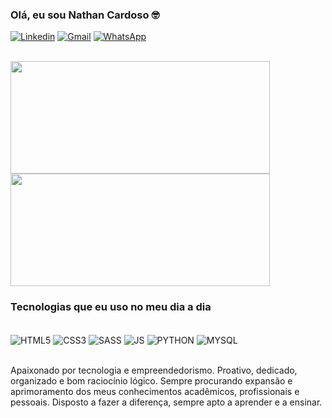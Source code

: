### Olá, eu sou Nathan Cardoso 🤓

[![Linkedin](https://img.shields.io/badge/LinkedIn-0077B5?style=for-the-badge&logo=linkedin&logoColor=white)](https://www.linkedin.com/in/nathancardoso1/)
[![Gmail](	https://img.shields.io/badge/Gmail-D14836?style=for-the-badge&logo=gmail&logoColor=white)](mailto:ns77502@gmail.com)
[![WhatsApp](https://img.shields.io/badge/WhatsApp-25D366?style=for-the-badge&logo=whatsapp&logoColor=white)](https://api.whatsapp.com/send?phone=5521986141270)

<div><br>
    <img width="415em" height="180em" margin-right="50em" src="https://github-readme-stats.vercel.app/api?username=nathancardoso&show_icons=true&theme=radical">
    <img width="415em" height="180em" src="https://github-readme-stats.vercel.app/api/top-langs/?username=nathancardoso&layout=compact&langs_count=168&theme=radical">
</div>

### Tecnologias que eu uso no meu dia a dia

<div style="display: inline_block"><br> 
    <img align="center" alt="HTML5" src="https://img.shields.io/badge/HTML5-E34F26?style=for-the-badge&logo=html5&logoColor=white">
    <img align="center" alt="CSS3" src="https://img.shields.io/badge/CSS3-1572B6?style=for-the-badge&logo=css3&logoColor=white">
    <img align="center" alt="SASS" src="https://img.shields.io/badge/Sass-CC6699?style=for-the-badge&logo=sass&logoColor=white">
    <img align="center" alt="JS" src="https://img.shields.io/badge/JavaScript-F7DF1E?style=for-the-badge&logo=javascript&logoColor=black">
    <img align="center" alt="PYTHON" src="https://img.shields.io/badge/Python-14354C?style=for-the-badge&logo=python&logoColor=white">
    <img align="center" alt="MYSQL" src="https://img.shields.io/badge/MySQL-00000F?style=for-the-badge&logo=mysql&logoColor=white">
</div><br>

Apaixonado por tecnologia e empreendedorismo.
Proativo, dedicado, organizado e bom raciocínio lógico.
Sempre procurando expansão e aprimoramento dos meus conhecimentos acadêmicos, profissionais e pessoais. Disposto a fazer a diferença, sempre apto a aprender e a ensinar.

